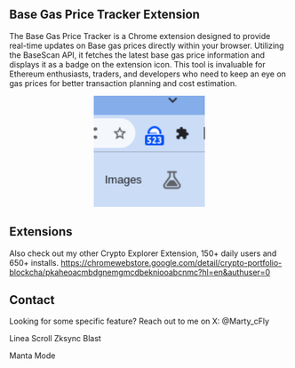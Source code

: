 ## Base Gas Price Tracker Extension

The Base Gas Price Tracker is a Chrome extension designed to provide real-time updates on Base gas prices directly
within your browser. Utilizing the BaseScan API, it fetches the latest base gas price information and displays it as a
badge on the extension icon. This tool is invaluable for Ethereum enthusiasts, traders, and developers who need to keep
an eye on gas prices for better transaction planning and cost estimation.

<p align="center">
  <img src="base-tracker-preview-128-128.png" alt="Pudgy USD" width="200" >
</p>

## Extensions

Also check out my other Crypto Explorer Extension, 150+ daily users and 650+ installs.
https://chromewebstore.google.com/detail/crypto-portfolio-blockcha/pkaheoacmbdgnemgmcdbekniooabcnmc?hl=en&authuser=0

## Contact

Looking for some specific feature? Reach out to me on X: @Marty_cFly

Linea
Scroll
Zksync
Blast

Manta
Mode

